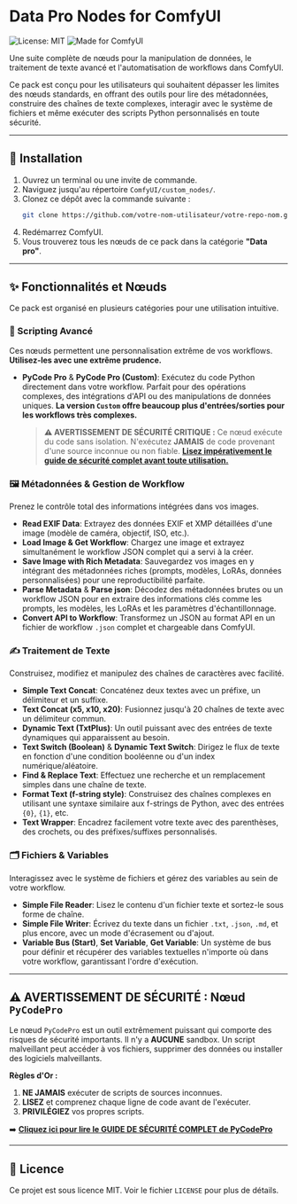 # Data Pro Nodes for ComfyUI

![License: MIT](https://img.shields.io/badge/License-MIT-yellow.svg)
![Made for ComfyUI](https://img.shields.io/badge/Made%20for-ComfyUI-blueviolet)

Une suite complète de nœuds pour la manipulation de données, le traitement de texte avancé et l'automatisation de workflows dans ComfyUI.

Ce pack est conçu pour les utilisateurs qui souhaitent dépasser les limites des nœuds standards, en offrant des outils pour lire des métadonnées, construire des chaînes de texte complexes, interagir avec le système de fichiers et même exécuter des scripts Python personnalisés en toute sécurité.

---

## 🚀 Installation

1.  Ouvrez un terminal ou une invite de commande.
2.  Naviguez jusqu'au répertoire `ComfyUI/custom_nodes/`.
3.  Clonez ce dépôt avec la commande suivante :
    ```bash
    git clone https://github.com/votre-nom-utilisateur/votre-repo-nom.git
    ```
4.  Redémarrez ComfyUI.
5.  Vous trouverez tous les nœuds de ce pack dans la catégorie **"Data pro"**.

---

## ✨ Fonctionnalités et Nœuds

Ce pack est organisé en plusieurs catégories pour une utilisation intuitive.

### 🐍 Scripting Avancé

Ces nœuds permettent une personnalisation extrême de vos workflows. **Utilisez-les avec une extrême prudence.**

*   **PyCode Pro** & **PyCode Pro (Custom)**: Exécutez du code Python directement dans votre workflow. Parfait pour des opérations complexes, des intégrations d'API ou des manipulations de données uniques. **La version `Custom` offre beaucoup plus d'entrées/sorties pour les workflows très complexes.**
    > **⚠️ AVERTISSEMENT DE SÉCURITÉ CRITIQUE :** Ce nœud exécute du code sans isolation. N'exécutez **JAMAIS** de code provenant d'une source inconnue ou non fiable. **[Lisez impérativement le guide de sécurité complet avant toute utilisation.](./GUIDE_PYCODEPRO.md)**

### 🖼️ Métadonnées & Gestion de Workflow

Prenez le contrôle total des informations intégrées dans vos images.

*   **Read EXIF Data**: Extrayez des données EXIF et XMP détaillées d'une image (modèle de caméra, objectif, ISO, etc.).
*   **Load Image & Get Workflow**: Chargez une image et extrayez simultanément le workflow JSON complet qui a servi à la créer.
*   **Save Image with Rich Metadata**: Sauvegardez vos images en y intégrant des métadonnées riches (prompts, modèles, LoRAs, données personnalisées) pour une reproductibilité parfaite.
*   **Parse Metadata** & **Parse json**: Décodez des métadonnées brutes ou un workflow JSON pour en extraire des informations clés comme les prompts, les modèles, les LoRAs et les paramètres d'échantillonnage.
*   **Convert API to Workflow**: Transformez un JSON au format API en un fichier de workflow `.json` complet et chargeable dans ComfyUI.

### ✍️ Traitement de Texte

Construisez, modifiez et manipulez des chaînes de caractères avec facilité.

*   **Simple Text Concat**: Concaténez deux textes avec un préfixe, un délimiteur et un suffixe.
*   **Text Concat (x5, x10, x20)**: Fusionnez jusqu'à 20 chaînes de texte avec un délimiteur commun.
*   **Dynamic Text (TxtPlus)**: Un outil puissant avec des entrées de texte dynamiques qui apparaissent au besoin.
*   **Text Switch (Boolean)** & **Dynamic Text Switch**: Dirigez le flux de texte en fonction d'une condition booléenne ou d'un index numérique/aléatoire.
*   **Find & Replace Text**: Effectuez une recherche et un remplacement simples dans une chaîne de texte.
*   **Format Text (f-string style)**: Construisez des chaînes complexes en utilisant une syntaxe similaire aux f-strings de Python, avec des entrées `{0}`, `{1}`, etc.
*   **Text Wrapper**: Encadrez facilement votre texte avec des parenthèses, des crochets, ou des préfixes/suffixes personnalisés.

### 🗂️ Fichiers & Variables

Interagissez avec le système de fichiers et gérez des variables au sein de votre workflow.

*   **Simple File Reader**: Lisez le contenu d'un fichier texte et sortez-le sous forme de chaîne.
*   **Simple File Writer**: Écrivez du texte dans un fichier `.txt`, `.json`, `.md`, et plus encore, avec un mode d'écrasement ou d'ajout.
*   **Variable Bus (Start)**, **Set Variable**, **Get Variable**: Un système de bus pour définir et récupérer des variables textuelles n'importe où dans votre workflow, garantissant l'ordre d'exécution.

---

## ⚠️ AVERTISSEMENT DE SÉCURITÉ : Nœud `PyCodePro`

Le nœud `PyCodePro` est un outil extrêmement puissant qui comporte des risques de sécurité importants. Il n'y a **AUCUNE** sandbox. Un script malveillant peut accéder à vos fichiers, supprimer des données ou installer des logiciels malveillants.

**Règles d'Or :**
1.  **NE JAMAIS** exécuter de scripts de sources inconnues.
2.  **LISEZ** et comprenez chaque ligne de code avant de l'exécuter.
3.  **PRIVILÉGIEZ** vos propres scripts.

➡️ **[Cliquez ici pour lire le GUIDE DE SÉCURITÉ COMPLET de PyCodePro](./GUIDE_PYCODEPRO.md)**

---

## 📜 Licence

Ce projet est sous licence MIT. Voir le fichier `LICENSE` pour plus de détails.